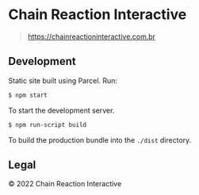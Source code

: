 # Chain Reaction Interactive

> https://chainreactioninteractive.com.br

## Development

Static site built using Parcel. Run:

```sh
$ npm start
```

To start the development server.

```sh
$ npm run-script build
```

To build the production bundle into the `./dist` directory.

## Legal

© 2022 Chain Reaction Interactive
